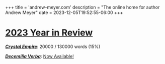 +++
title = 'andrew-meyer.com'
description = "The online home for author Andrew Meyer"
date = 2023-12-05T19:52:55-06:00
+++
# [2023 Year in Review](/posts/2023-year-in-review/)

***[Crystal Empire](/works/crystal-empire/)***: 20000 / 130000 words (15%)

***[Decemilia Verba](/works/decemilia/)***: [Now Available!](https://www.amazon.com/Decemilia-Verba-Andrew-Meyer-ebook/dp/B0CQYWH1N9/)